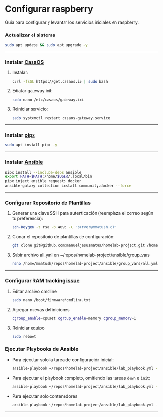 # Configurar raspberry
Guía para configurar y levantar los servicios iniciales en raspberry.

### Actualizar el sistema
```bash
sudo apt update && sudo apt upgrade -y
```

---

### Instalar [CasaOS](https://wiki.casaos.io/en/get-started)

1. Instalar:
    ```bash
    curl -fsSL https://get.casaos.io | sudo bash
    ```

2. Ediatar gateway init:
    ```bash
    sudo nano /etc/casaos/gateway.ini
    ```

3. Reiniciar servicio:
    ```bash
    sudo systemctl restart casaos-gateway.service
    ```
---

### Instalar [pipx](https://github.com/pypa/pipx)
```bash
sudo apt install pipx -y
```

---

### Instalar [Ansible](https://docs.ansible.com/ansible/latest/installation_guide/intro_installation.html#installing-and-upgrading-ansible-with-pipx)
```bash
pipx install --include-deps ansible
export PATH=$PATH:/home/$USER/.local/bin
pipx inject ansible requests docker
ansible-galaxy collection install community.docker --force
```

---

### Configurar Repositorio de Plantillas

1. Generar una clave SSH para autenticación (reemplaza el correo según tu preferencia):
    ```bash
    ssh-keygen -t rsa -b 4096 -C "server@mmatush.cl"
    ```

2. Clonar el repositorio de plantillas de configuración:
    ```bash
    git clone git@github.com:manueljesusmatus/homelab-project.git /home/mmatush/repos/homelab-project
    ```

3. Subir archivo all.yml en ~/repos/homelab-project/ansible/group_vars
    ```bash
    nano /home/mmatush/repos/homelab-project/ansible/group_vars/all.yml
    ```
---

### Configurar RAM tracking [issue](https://forums.raspberrypi.com/viewtopic.php?t=203128)
1. Editar archivo cmdline
    ```bash
    sudo nano /boot/firmware/cmdline.txt
    ```
3. Agregar nuevas definiciones
    ```bash
    cgroup_enable=cpuset cgroup_enable=memory cgroup_memory=1
    ```
4. Reiniciar equipo
    ```bash
    sudo reboot
    ```

### Ejecutar Playbooks de Ansible

- Para ejecutar solo la tarea de configuración inicial:
    ```bash
    ansible-playbook ~/repos/homelab-project/ansible/lab_playbook.yml --verbose --tags "init"
    ```

- Para ejecutar el playbook completo, omitiendo las tareas `down` e `init`:
    ```bash
    ansible-playbook ~/repos/homelab-project/ansible/lab_playbook.yml --verbose --skip-tags "down,init"
    ```

- Para ejecutar solo contenedores
    ```bash
    ansible-playbook ~/repos/homelab-project/ansible/lab_playbook.yml --verbose --tags "up"
    ```
---
